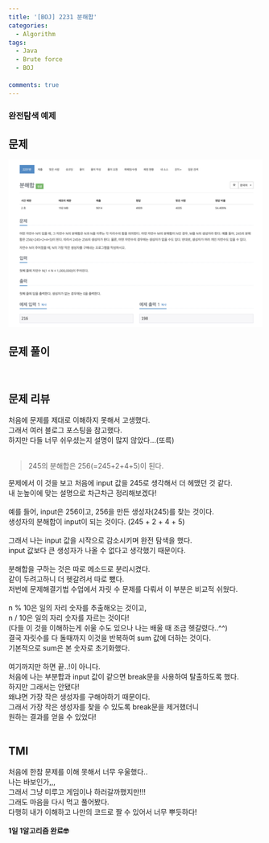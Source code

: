```yaml
---
title: '[BOJ] 2231 분해합'
categories:
  - Algorithm
tags:
  - Java
  - Brute force
  - BOJ

comments: true
---
```

### 완전탐색 예제

## 문제
 <a href="/assets/images/BOJ2231.png"><img src="/assets/images/BOJ2231.png"></a>
 <br/>

## 문제 풀이

<script src="https://gist.github.com/kyeahen/323056ecfec7bdbf24171cd1e32bb2a7.js"></script>
<br/>

## 문제 리뷰

처음에 문제를 제대로 이해하지 못해서 고생했다. <br/>
그래서 여러 블로그 포스팅을 참고했다. <br/>
하지만 다들 너무 쉬우셨는지 설명이 많지 않았다...(또륵)<br/>
<br/>

> 245의 분해합은 256(=245+2+4+5)이 된다. 

문제에서 이 것을 보고 처음에 input 값을 245로 생각해서 더 헤맸던 것 같다. <br/>
내 눈높이에 맞는 설명으로 차근차근 정리해보겠다! <br/>
<br/>
예를 들어, input은 256이고, 256을 만든 생성자(245)를 찾는 것이다. <br/>
생성자의 분해합이 input이 되는 것이다. (245 + 2 + 4 + 5) <br/>
<br/>
그래서 나는 input 값을 시작으로 감소시키며 완전 탐색을 했다. <br/>
input 값보다 큰 생성자가 나올 수 없다고 생각했기 때문이다. <br/>
<br/>
분해합을 구하는 것은 따로 메소드로 분리시켰다. <br/>
같이 두려고하니 더 헷갈려서 따로 뺐다. <br/>
저번에 문제해결기법 수업에서 자릿 수 문제를 다뤄서 이 부분은 비교적 쉬웠다. <br/>
<br/>
n % 10은 일의 자리 숫자를 추출해오는 것이고, <br/>
n / 10은 일의 자리 숫자를 자르는 것이다! <br/>
(다들 이 것을 이해하는게 쉬울 수도 있으나 나는 배울 때 조금 헷갈렸다..^^) <br/>
결국 자릿수를 다 돌때까지 이것을 반복하여 sum 값에 더하는 것이다. <br/>
기본적으로 sum은 본 숫자로 초기화했다. <br/>
<br/>
여기까지만 하면 끝..!이 아니다.<br/>
처음에 나는 부분합과 input 값이 같으면 break문을 사용하여 탈출하도록 했다.<br/>
하지만 그래서는 안됐다!<br/>
왜냐면 가장 작은 생성자를 구해야하기 때문이다.<br/>
그래서 가장 작은 생성자를 찾을 수 있도록 break문을 제거했더니 <br/>
원하는 결과를 얻을 수 있었다!<br/>
<br/>

## TMI

처음에 한참 문제를 이해 못해서 너무 우울했다..<br/>
나는 바보인가,,,<br/>
그래서 그냥 미루고 게임이나 하러갈까했지만!!!<br/>
그래도 마음을 다시 먹고 풀어봤다.<br/>
다행히 내가 이해하고 나만의 코드로 짤 수 있어서 너무 뿌듯하다!<br/>
<br/>
**1일 1알고리즘 완료🤓**


